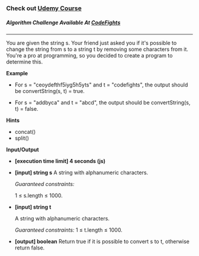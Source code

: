 ### Check out [Udemy Course](https://www.udemy.com/course/100-algorithms-challenge/)

##### Algorithm Challenge Available At [CodeFights](https://codefights.com/challenge/DF6j9AcQSCGtLonyM)

---

You are given the string s. Your friend just asked you if it's possible to change the string from s to a string t by removing some characters from it. You're a pro at programming, so you decided to create a program to determine this.

**Example**

- For s = "ceoydefthf5iyg5h5yts" and t = "codefights", the output should be
  convertString(s, t) = true.

- For s = "addbyca" and t = "abcd", the output should be
  convertString(s, t) = false.

**Hints**

- concat()
- split()

**Input/Output**

- **[execution time limit] 4 seconds (js)**
- **[input] string s**
  A string with alphanumeric characters.

  _Guaranteed constraints:_

  1 ≤ s.length ≤ 1000.

- **[input] string t**

  A string with alphanumeric characters.

  _Guaranteed constraints:_
  1 ≤ t.length ≤ 1000.

- **[output] boolean**
  Return true if it is possible to convert s to t, otherwise return false.

